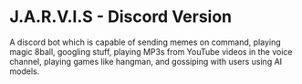 # J.A.R.V.I.S - Discord Version

A discord bot which is capable of sending memes on command, playing magic 8ball, googling stuff, playing MP3s from YouTube videos in the voice channel, playing games like hangman, and gossiping with users using AI models.


